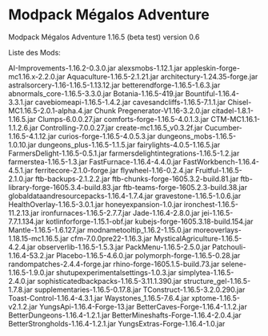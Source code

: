 # Modpack Mégalos Adventure

Modpack Mégalos Adventure 1.16.5 (beta test) version 0.6

Liste des Mods:

AI-Improvements-1.16.2-0.3.0.jar
alexsmobs-1.12.1.jar
appleskin-forge-mc1.16.x-2.2.0.jar
Aquaculture-1.16.5-2.1.21.jar
architectury-1.24.35-forge.jar
astralsorcery-1.16-1.16.5-1.13.12.jar
betterendforge-1.16.5-1.6.3.jar
abnormals_core-1.16.5-3.3.0.jar
Botania-1.16.5-419.jar
Bountiful-1.16.4-3.3.1.jar
cavebiomeapi-1.16.5-1.4.2.jar
cavesandcliffs-1.16.5-7.1.1.jar
Chisel-MC1.16.5-2.0.1-alpha.4.jar
Chunk Pregenerator-V1.16-3.2.0.jar
citadel-1.8.1-1.16.5.jar
Clumps-6.0.0.27.jar
comforts-forge-1.16.5-4.0.1.3.jar
CTM-MC1.16.1-1.1.2.6.jar
Controlling-7.0.0.27.jar
create-mc1.16.5_v0.3.2f.jar
Cucumber-1.16.5-4.1.12.jar
curios-forge-1.16.5-4.0.5.3.jar
dungeons_mobs-1.16.5-1.0.10.jar
dungeons_plus-1.16.5-1.1.5.jar
fairylights-4.0.5-1.16.5.jar
FarmersDelight-1.16.5-0.5.1.jar
farmersdelightintegrations-1.16.5-1.2.jar
farmerstea-1.16.5-1.3.jar
FastFurnace-1.16.4-4.4.0.jar
FastWorkbench-1.16.4-4.5.1.jar
ferritecore-2.1.0-forge.jar
flywheel-1.16-0.2.4.jar
Fruitful-1.16.5-2.1.0.jar
ftb-backups-2.1.2.2.jar
ftb-chunks-forge-1605.3.2-build.81.jar
ftb-library-forge-1605.3.4-build.83.jar
ftb-teams-forge-1605.2.3-build.38.jar
globaldataandresourcepacks-1.16.4-1.7.4.jar
gravestone-1.16.5-1.0.6.jar
HealthOverlay-1.16.5-3.0.1.jar
honeyexpansion-1.0.jar
ironchest-1.16.5-11.2.13.jar
ironfurnaces-1.16.5-2.7.7.jar
Jade-1.16.4-2.8.0.jar
jei-1.16.5-7.7.1.134.jar
kotlinforforge-1.15.1-obf.jar
kubejs-forge-1605.3.18-build.154.jar
Mantle-1.16.5-1.6.127.jar
modnametooltip_1.16.2-1.15.0.jar
moreoverlays-1.18.15-mc1.16.5.jar
cfm-7.0.0pre22-1.16.3.jar
MysticalAgriculture-1.16.5-4.2.4.jar
observerlib-1.16.5-1.5.3.jar
PackMenu-1.16.5-2.5.0.jar
Patchouli-1.16.4-53.2.jar
Placebo-1.16.5-4.6.0.jar
polymorph-forge-1.16.5-0.28.jar
randompatches-2.4.4-forge.jar
rhino-forge-1605.1.5-build.73.jar
selene-1.16.5-1.9.0.jar
shutupexperimentalsettings-1.0.3.jar
simplytea-1.16.5-2.4.0.jar
sophisticatedbackpacks-1.16.5-3.11.1.390.jar
structure_gel-1.16.5-1.7.8.jar
supplementaries-1.16.5-0.17.8.jar
TConstruct-1.16.5-3.2.0.290.jar
Toast-Control-1.16.4-4.3.1.jar
Waystones_1.16.5-7.6.4.jar
xptome-1.16.5-v2.1.2.jar
YungsApi-1.16.4-Forge-13.jar
BetterCaves-Forge-1.16.4-1.1.2.jar
BetterDungeons-1.16.4-1.2.1.jar
BetterMineshafts-Forge-1.16.4-2.0.4.jar
BetterStrongholds-1.16.4-1.2.1.jar
YungsExtras-Forge-1.16.4-1.0.jar
